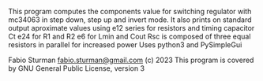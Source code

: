 This program computes the components value
for switching regulator with mc34063
in step down, step up and invert mode.
It also prints on standard output aproximate values using
e12 series for resistors and timing capacitor Ct
e24 for R1 and R2
e6 for Lmin and Cout
Rsc is composed of three equal resistors in parallel
for increased power
Uses python3 and PySimpleGui

Fabio Sturman fabio.sturman@gmail.com (c) 2023
This program is covered by
GNU General Public License, version 3

